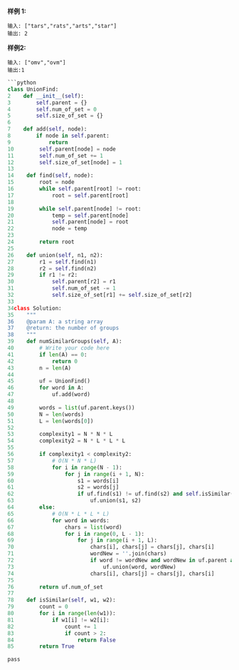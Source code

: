 
**样例 1:**
```
输入: ["tars","rats","arts","star"]
输出: 2
```
**样例2:**
```
输入: ["omv","ovm"]
输出:1
```


```python
```python
class UnionFind:
2    def __init__(self):
3        self.parent = {}
4        self.num_of_set = 0
5        self.size_of_set = {}
6    
7    def add(self, node):
8        if node in self.parent:
9            return
10        self.parent[node] = node
11        self.num_of_set += 1
12        self.size_of_set[node] = 1
13
14    def find(self, node):
15        root = node
16        while self.parent[root] != root:
17            root = self.parent[root]
18
19        while self.parent[node] != root:
20            temp = self.parent[node]
21            self.parent[node] = root
22            node = temp
23
24        return root
25
26    def union(self, n1, n2):
27        r1 = self.find(n1)
28        r2 = self.find(n2)
29        if r1 != r2:
30            self.parent[r2] = r1
31            self.num_of_set -= 1
32            self.size_of_set[r1] += self.size_of_set[r2]
33
34class Solution:
35    """
36    @param A: a string array
37    @return: the number of groups 
38    """
39    def numSimilarGroups(self, A):
40        # Write your code here
41        if len(A) == 0:
42            return 0
43        n = len(A)
44
45        uf = UnionFind()
46        for word in A:
47            uf.add(word)
48
49        words = list(uf.parent.keys())
50        N = len(words)
51        L = len(words[0])
52
53        complexity1 = N * N * L
54        complexity2 = N * L * L * L
55        
56        if complexity1 < complexity2:
57            # O(N * N * L)
58            for i in range(N - 1):
59                for j in range(i + 1, N):
60                    s1 = words[i]
61                    s2 = words[j]
62                    if uf.find(s1) != uf.find(s2) and self.isSimilar(s1, s2):
63                        uf.union(s1, s2)
64        else:
65            # O(N * L * L * L)
66            for word in words:
67                chars = list(word)
68                for i in range(0, L - 1):
69                    for j in range(i + 1, L):
70                        chars[i], chars[j] = chars[j], chars[i]
71                        wordNew = ''.join(chars)
72                        if word != wordNew and wordNew in uf.parent and uf.find(word) != uf.find(wordNew) and self.isSimilar(word, wordNew):
73                            uf.union(word, wordNew)
74                        chars[i], chars[j] = chars[j], chars[i]
75
76        return uf.num_of_set
77
78    def isSimilar(self, w1, w2):
79        count = 0
80        for i in range(len(w1)):
81            if w1[i] != w2[i]:
82                count += 1
83                if count > 2:
84                    return False
85        return True
```
```
pass